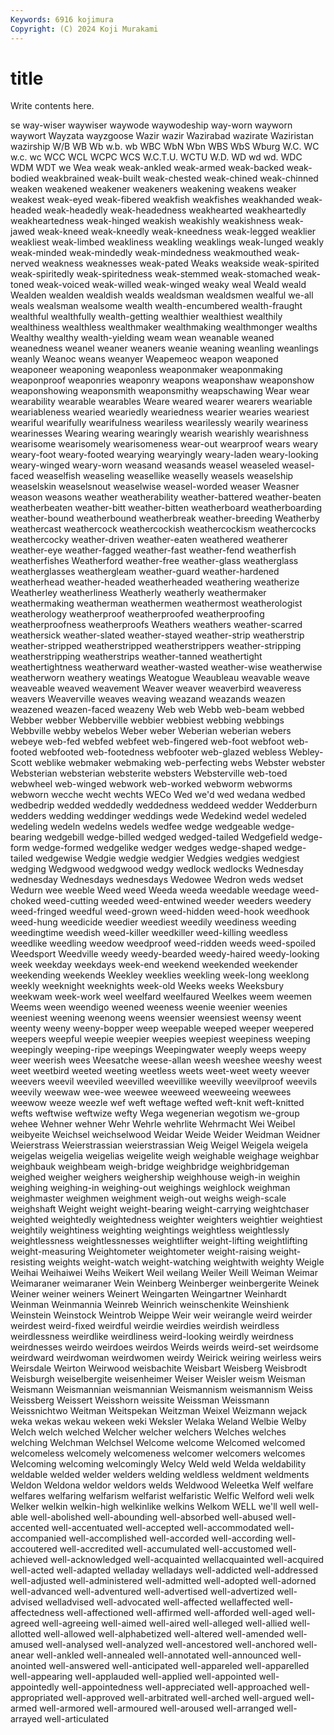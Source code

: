 ```yaml
---
Keywords: 6916 kojimura
Copyright: (C) 2024 Koji Murakami
---
```


# title

Write contents here.



se
way-wiser waywiser waywode waywodeship way-worn wayworn waywort Wayzata wayzgoose Wazir
wazir Wazirabad wazirate Waziristan wazirship W/B WB Wb w.b. wb
WBC WbN Wbn WBS WbS Wburg W.C. WC w.c. wc
WCC WCL WCPC WCS W.C.T.U. WCTU W.D. WD wd wd.
WDC WDM WDT we Wea weak weak-ankled weak-armed weak-backed weak-bodied
weakbrained weak-built weak-chested weak-chined weak-chinned weaken weakened weakener weakeners weakening
weakens weaker weakest weak-eyed weak-fibered weakfish weakfishes weakhanded weak-headed weak-headedly
weak-headedness weakhearted weakheartedly weakheartedness weak-hinged weakish weakishly weakishness weak-jawed weak-kneed
weak-kneedly weak-kneedness weak-legged weaklier weakliest weak-limbed weakliness weakling weaklings weak-lunged
weakly weak-minded weak-mindedly weak-mindedness weakmouthed weak-nerved weakness weaknesses weak-pated Weaks
weakside weak-spirited weak-spiritedly weak-spiritedness weak-stemmed weak-stomached weak-toned weak-voiced weak-willed weak-winged
weaky weal Weald weald Wealden wealden wealdish wealds wealdsman wealdsmen
wealful we-all weals wealsman wealsome wealth wealth-encumbered wealth-fraught wealthful wealthfully
wealth-getting wealthier wealthiest wealthily wealthiness wealthless wealthmaker wealthmaking wealthmonger wealths
Wealthy wealthy wealth-yielding weam wean weanable weaned weanedness weanel weaner
weaners weanie weaning weanling weanlings weanly Weanoc weans weanyer Weapemeoc
weapon weaponed weaponeer weaponing weaponless weaponmaker weaponmaking weaponproof weaponries weaponry
weapons weaponshaw weaponshow weaponshowing weaponsmith weaponsmithy weapschawing Wear wear wearability
wearable wearables Weare weared wearer wearers weariable weariableness wearied weariedly
weariedness wearier wearies weariest weariful wearifully wearifulness weariless wearilessly wearily
weariness wearinesses Wearing wearing wearingly wearish wearishly wearishness wearisome wearisomely
wearisomeness wear-out wearproof wears weary weary-foot weary-footed wearying wearyingly weary-laden
weary-looking weary-winged weary-worn weasand weasands weasel weaseled weasel-faced weaselfish weaseling
weasellike weaselly weasels weaselship weaselskin weaselsnout weaselwise weasel-worded weaser Weasner
weason weasons weather weatherability weather-battered weather-beaten weatherbeaten weather-bitt weather-bitten weatherboard
weatherboarding weather-bound weatherbound weatherbreak weather-breeding Weatherby weathercast weathercock weathercockish weathercockism
weathercocks weathercocky weather-driven weather-eaten weathered weatherer weather-eye weather-fagged weather-fast weather-fend
weatherfish weatherfishes Weatherford weather-free weather-glass weatherglass weatherglasses weathergleam weather-guard weather-hardened
weatherhead weather-headed weatherheaded weathering weatherize Weatherley weatherliness Weatherly weatherly weathermaker
weathermaking weatherman weathermen weathermost weatherologist weatherology weatherproof weatherproofed weatherproofing weatherproofness
weatherproofs Weathers weathers weather-scarred weathersick weather-slated weather-stayed weather-strip weatherstrip weather-stripped
weatherstripped weatherstrippers weather-stripping weatherstripping weatherstrips weather-tanned weathertight weathertightness weatherward weather-wasted
weather-wise weatherwise weatherworn weathery weatings Weatogue Weaubleau weavable weave weaveable
weaved weavement Weaver weaver weaverbird weaveress weavers Weaverville weaves weaving
weazand weazands weazen weazened weazen-faced weazeny Web web Webb web-beam
webbed Webber webber Webberville webbier webbiest webbing webbings Webbville webby
webelos Weber weber Weberian weberian webers webeye web-fed webfed webfeet
web-fingered web-foot webfoot web-footed webfooted web-footedness webfooter web-glazed webless Webley-Scott
weblike webmaker webmaking web-perfecting webs Webster webster Websterian websterian websterite
websters Websterville web-toed webwheel web-winged webwork web-worked webworm webworms webworn
wecche wecht wechts WECo Wed we'd wed wedana wedbed wedbedrip
wedded weddedly weddedness weddeed wedder Wedderburn wedders wedding weddinger weddings
wede Wedekind wedel wedeled wedeling wedeln wedelns wedels wedfee wedge
wedgeable wedge-bearing wedgebill wedge-billed wedged wedged-tailed Wedgefield wedge-form wedge-formed wedgelike
wedger wedges wedge-shaped wedge-tailed wedgewise Wedgie wedgie wedgier Wedgies wedgies
wedgiest wedging Wedgwood wedgwood wedgy wedlock wedlocks Wednesday wednesday Wednesdays
wednesdays Wedowee Wedron weds wedset Wedurn wee weeble Weed weed
Weeda weeda weedable weedage weed-choked weed-cutting weeded weed-entwined weeder weeders
weedery weed-fringed weedful weed-grown weed-hidden weed-hook weedhook weed-hung weedicide weedier
weediest weedily weediness weeding weedingtime weedish weed-killer weedkiller weed-killing weedless
weedlike weedling weedow weedproof weed-ridden weeds weed-spoiled Weedsport Weedville weedy
weedy-bearded weedy-haired weedy-looking week weekday weekdays week-end weekend weekended weekender
weekending weekends Weekley weeklies weekling week-long weeklong weekly weeknight weeknights
week-old Weeks weeks Weeksbury weekwam week-work weel weelfard weelfaured Weelkes
weem weemen Weems ween weendigo weened weeness weenie weenier weenies
weeniest weening weenong weens weensier weensiest weensy weent weenty weeny
weeny-bopper weep weepable weeped weeper weepered weepers weepful weepie weepier
weepies weepiest weepiness weeping weepingly weeping-ripe weepings Weepingwater weeply weeps
weepy weer weerish wees Weesatche weese-allan weesh weeshee weeshy weest
weet weetbird weeted weeting weetless weets weet-weet weety weever weevers
weevil weeviled weevilled weevillike weevilly weevilproof weevils weevily weewaw wee-wee
weewee weeweed weeweeing weewees weewow weeze weezle wef weft weftage
wefted weft-knit weft-knitted wefts weftwise weftwize wefty Wega wegenerian wegotism
we-group wehee Wehner wehner Wehr Wehrle wehrlite Wehrmacht Wei Weibel
weibyeite Weichsel weichselwood Weidar Weide Weider Weidman Weidner Weierstrass Weierstrassian
weierstrassian Weig Weigel Weigela weigela weigelas weigelia weigelias weigelite weigh
weighable weighage weighbar weighbauk weighbeam weigh-bridge weighbridge weighbridgeman weighed weigher
weighers weighership weighhouse weigh-in weighin weighing weighing-in weighing-out weighings weighlock
weighman weighmaster weighmen weighment weigh-out weighs weigh-scale weighshaft Weight weight
weight-bearing weight-carrying weightchaser weighted weightedly weightedness weighter weighters weightier weightiest
weightily weightiness weighting weightings weightless weightlessly weightlessness weightlessnesses weightlifter weight-lifting
weightlifting weight-measuring Weightometer weightometer weight-raising weight-resisting weights weight-watch weight-watching weightwith
weighty Weigle Weihai Weihaiwei Weihs Weikert Weil weilang Weiler Weill
Weiman Weimar Weimaraner weimaraner Wein Weinberg Weinberger weinbergerite Weinek Weiner
weiner weiners Weinert Weingarten Weingartner Weinhardt Weinman Weinmannia Weinreb Weinrich
weinschenkite Weinshienk Weinstein Weinstock Weintrob Weippe Weir weir weirangle weird
weirder weirdest weird-fixed weirdful weirdie weirdies weirdish weirdless weirdlessness weirdlike
weirdliness weird-looking weirdly weirdness weirdnesses weirdo weirdoes weirdos Weirds weirds
weird-set weirdsome weirdward weirdwoman weirdwomen weirdy Weirick weiring weirless weirs
Weirsdale Weirton Weirwood weisbachite Weisbart Weisberg Weisbrodt Weisburgh weiselbergite weisenheimer
Weiser Weisler weism Weisman Weismann Weismannian weismannian Weismannism weismannism Weiss
Weissberg Weissert Weisshorn weissite Weissman Weissmann Weissnichtwo Weitman Weitspekan Weitzman
Weixel Weizmann wejack weka wekas wekau wekeen weki Weksler Welaka
Weland Welbie Welby Welch welch welched Welcher welcher welchers Welches
welches welching Welchman Welchsel Welcome welcome Welcomed welcomed welcomeless welcomely
welcomeness welcomer welcomers welcomes Welcoming welcoming welcomingly Welcy Weld weld
Welda weldability weldable welded welder welders welding weldless weldment weldments
Weldon Weldona weldor weldors welds Weldwood Weleetka Welf welfare welfares
welfaring welfarism welfarist welfaristic Welfic Welford weli welk Welker welkin
welkin-high welkinlike welkins Welkom WELL we'll well well-able well-abolished well-abounding
well-absorbed well-abused well-accented well-accentuated well-accepted well-accommodated well-accompanied well-accomplished well-accorded well-according
well-accoutered well-accredited well-accumulated well-accustomed well-achieved well-acknowledged well-acquainted wellacquainted well-acquired well-acted
well-adapted welladay welladays well-addicted well-addressed well-adjusted well-administered well-admitted well-adopted well-adorned
well-advanced well-adventured well-advertised well-advertized well-advised welladvised well-advocated well-affected wellaffected well-affectedness
well-affectioned well-affirmed well-afforded well-aged well-agreed well-agreeing well-aimed well-aired well-alleged well-allied
well-allotted well-allowed well-alphabetized well-altered well-amended well-amused well-analysed well-analyzed well-ancestored well-anchored
well-anear well-ankled well-annealed well-annotated well-announced well-anointed well-answered well-anticipated well-appareled well-apparelled
well-appearing well-applauded well-applied well-appointed well-appointedly well-appointedness well-appreciated well-approached well-appropriated well-approved
well-arbitrated well-arched well-argued well-armed well-armored well-armoured well-aroused well-arranged well-arrayed well-articulated
